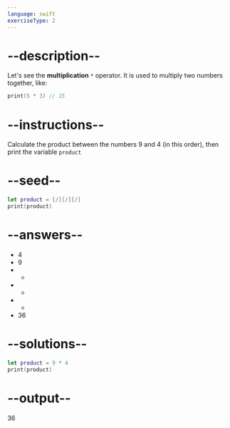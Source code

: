 ```yaml
---
language: swift
exerciseType: 2
---
```


# --description--

Let's see the **multiplication** `*` operator.
It is used to multiply two numbers together, like:
```swift
print(5 * 3) // 15
```

# --instructions--

Calculate the product between the numbers 9 and 4 (in this order), then print the variable `product`

# --seed--

```swift
let product = [/][/][/]
print(product)
```

# --answers--

- 4
- 9
-  + 
-  - 
-  * 
- 36

# --solutions--

```swift
let product = 9 * 4
print(product)
```

# --output--

36
